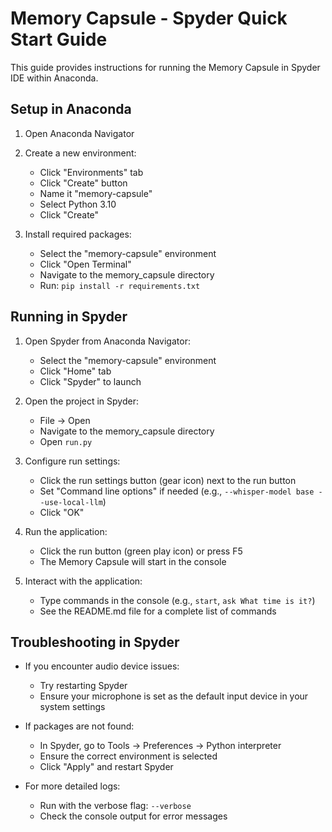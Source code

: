# Memory Capsule - Spyder Quick Start Guide

This guide provides instructions for running the Memory Capsule in Spyder IDE within Anaconda.

## Setup in Anaconda

1. Open Anaconda Navigator
2. Create a new environment:
   - Click "Environments" tab
   - Click "Create" button
   - Name it "memory-capsule"
   - Select Python 3.10
   - Click "Create"

3. Install required packages:
   - Select the "memory-capsule" environment
   - Click "Open Terminal"
   - Navigate to the memory_capsule directory
   - Run: `pip install -r requirements.txt`

## Running in Spyder

1. Open Spyder from Anaconda Navigator:
   - Select the "memory-capsule" environment
   - Click "Home" tab
   - Click "Spyder" to launch

2. Open the project in Spyder:
   - File → Open
   - Navigate to the memory_capsule directory
   - Open `run.py`

3. Configure run settings:
   - Click the run settings button (gear icon) next to the run button
   - Set "Command line options" if needed (e.g., `--whisper-model base --use-local-llm`)
   - Click "OK"

4. Run the application:
   - Click the run button (green play icon) or press F5
   - The Memory Capsule will start in the console

5. Interact with the application:
   - Type commands in the console (e.g., `start`, `ask What time is it?`)
   - See the README.md file for a complete list of commands

## Troubleshooting in Spyder

- If you encounter audio device issues:
  - Try restarting Spyder
  - Ensure your microphone is set as the default input device in your system settings

- If packages are not found:
  - In Spyder, go to Tools → Preferences → Python interpreter
  - Ensure the correct environment is selected
  - Click "Apply" and restart Spyder

- For more detailed logs:
  - Run with the verbose flag: `--verbose`
  - Check the console output for error messages
